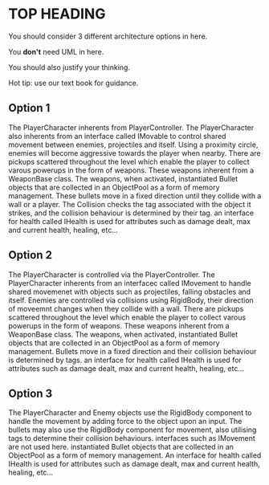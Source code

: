 # TOP HEADING

You should consider 3 different architecture options in here.

You **don't** need UML in here.

You should also justify your thinking.

Hot tip: use our text book for guidance.

## Option 1
The PlayerCharacter inherents from PlayerController. The PlayerCharacter also inherents from an interface called IMovable to control shared movement between enemies, projectiles and itself. Using a proximity circle, enemies will become aggressive towards the player when nearby. There are pickups scattered throughout the level which enable the player to collect varous powerups in the form of weapons. These weapons inherent from a WeaponBase class. The weapons, when activated, instantiated Bullet objects that are collected in an ObjectPool as a form of memory management. These bullets move in a fixed direction until they collide with a wall or a player. The Collision checks the tag associated with the object it strikes, and the collision behaviour is determined by their tag. an interface for health called IHealth is used for attributes such as damage dealt, max and current health, healing, etc...

## Option 2
The PlayerCharacter is controlled via the PlayerController. The PlayerCharacter inherents from an interfacec called IMovement to handle shared movemenet with objects such as projectiles, falling obstacles and itself. Enemies are controlled via collisions using RigidBody, their direction of moveemnt changes when they collide with a wall. There are pickups scattered throughout the level which enable the player to collect varous powerups in the form of weapons. These weapons inherent from a WeaponBase class. The weapons, when activated, instantiated Bullet objects that are collected in an ObjectPool as a form of memory management. Bullets move in a fixed direction and their collision behaviour is determined by tags. an interface for health called IHealth is used for attributes such as damage dealt, max and current health, healing, etc...

## Option 3
The PlayerCharacter and Enemy objects use the RigidBody component to handle the movement by adding force to the object upon an input. The bullets may also use the RigidBody component for movement, also utilising tags to determine their collision behaviours. interfaces such as IMovement are not used here. instantiated Bullet objects that are collected in an ObjectPool as a form of memory management.  An interface for health called IHealth is used for attributes such as damage dealt, max and current health, healing, etc...
